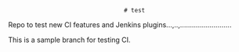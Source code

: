                                      # test
Repo to test new CI features and Jenkins plugins...,..,..........................

This is a sample branch for testing CI. 
